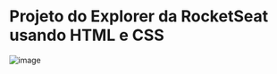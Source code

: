 # Projeto do Explorer da RocketSeat usando HTML e CSS
![image](https://github.com/user-attachments/assets/64a00a2b-bc9e-4410-85b3-f3e1d5585330)
